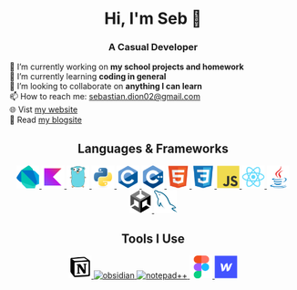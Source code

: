<h1 align="center">Hi, I'm Seb 👋</h1>
<h3 align="center">A Casual Developer</h3>

<p align="left">
  🔭 I’m currently working on <strong>my school projects and homework</strong> <br/>
  🌱 I’m currently learning <strong>coding in general</strong> <br/>
  👯 I’m looking to collaborate on <strong>anything I can learn</strong> <br/>
  📫 How to reach me: <a href="mailto:sebastian.dion02@gmail.com">sebastian.dion02@gmail.com</a> <br/>
  🌐 Vist <a href="https://web-portofolio-dion.vercel.app/" target="_blank"> my website</a> <br/>
  📖 Read  <a href="https://soft-chestnut-66c.notion.site/Seb-s-Blog-1194f82ca71e8011b36ce9efea061681" target="_blank">my blogsite</a>
</p>

<h2 align="center">Languages & Frameworks</h2>
<p align="center">
  <a href="https://dart.dev" target="_blank" rel="noreferrer">
    <img src="https://raw.githubusercontent.com/devicons/devicon/master/icons/dart/dart-original.svg" alt="dart" width="40" height="40"/>
  </a>
  <a href="https://kotlinlang.org" target="_blank" rel="noreferrer">
    <img src="https://raw.githubusercontent.com/devicons/devicon/master/icons/kotlin/kotlin-original.svg" alt="kotlin" width="40" height="40"/>
  </a>
  <a href="https://golang.org" target="_blank" rel="noreferrer">
    <img src="https://raw.githubusercontent.com/devicons/devicon/master/icons/go/go-original.svg" alt="go" width="40" height="40"/>
  </a>
  <a href="https://www.python.org" target="_blank" rel="noreferrer">
    <img src="https://raw.githubusercontent.com/devicons/devicon/master/icons/python/python-original.svg" alt="python" width="40" height="40"/>
  </a>
  <a href="https://www.cprogramming.com/" target="_blank" rel="noreferrer">
    <img src="https://raw.githubusercontent.com/devicons/devicon/master/icons/c/c-original.svg" alt="c" width="40" height="40"/>
  </a>
  <a href="https://www.w3schools.com/cpp/" target="_blank" rel="noreferrer">
    <img src="https://raw.githubusercontent.com/devicons/devicon/master/icons/cplusplus/cplusplus-original.svg" alt="cplusplus" width="40" height="40"/>
  </a>
  <a href="https://developer.mozilla.org/en-US/docs/Web/HTML" target="_blank" rel="noreferrer">
    <img src="https://raw.githubusercontent.com/devicons/devicon/master/icons/html5/html5-original.svg" alt="html" width="40" height="40"/>
  </a>
  <a href="https://developer.mozilla.org/en-US/docs/Web/CSS" target="_blank" rel="noreferrer">
    <img src="https://raw.githubusercontent.com/devicons/devicon/master/icons/css3/css3-original.svg" alt="css" width="40" height="40"/>
  </a>
  <a href="https://developer.mozilla.org/en-US/docs/Web/JavaScript" target="_blank" rel="noreferrer">
    <img src="https://raw.githubusercontent.com/devicons/devicon/master/icons/javascript/javascript-original.svg" alt="javascript" width="40" height="40"/>
  </a>
 
  <a href="https://reactjs.org" target="_blank" rel="noreferrer">
    <img src="https://raw.githubusercontent.com/devicons/devicon/master/icons/react/react-original.svg" alt="react" width="40" height="40"/>
  </a>
  <a href="https://www.java.com/" target="_blank" rel="noreferrer">
    <img src="https://raw.githubusercontent.com/devicons/devicon/master/icons/java/java-original.svg" alt="java" width="40" height="40"/>
  </a>
  <a href="https://unity.com/" target="_blank" rel="noreferrer">
    <img src="https://raw.githubusercontent.com/devicons/devicon/master/icons/unity/unity-original.svg" alt="unity" width="40" height="40"/>
  </a>
  <a href="https://www.mysql.com/" target="_blank" rel="noreferrer">
    <img src="https://raw.githubusercontent.com/devicons/devicon/master/icons/mysql/mysql-original.svg" alt="mysql" width="40" height="40"/>
  </a>
</p>

<h2 align="center">Tools I Use</h2>
<p align="center">
  <a href="https://www.notion.so/" target="_blank" rel="noreferrer">
    <img src="https://raw.githubusercontent.com/devicons/devicon/master/icons/notion/notion-original.svg" alt="notion" width="40" height="40"/>
  </a>
  <a href="https://obsidian.md/" target="_blank" rel="noreferrer">
    <img src="https://avatars.githubusercontent.com/u/65011275?s=200&v=4" alt="obsidian" width="40" height="40"/>
  </a>
  <a href="https://notepad-plus-plus.org/" target="_blank" rel="noreferrer">
    <img src="https://img.icons8.com/color/48/000000/notepad-plus-plus.png" alt="notepad++" width="40" height="40"/>
  </a>
  <a href="https://www.figma.com/" target="_blank" rel="noreferrer">
    <img src="https://raw.githubusercontent.com/devicons/devicon/master/icons/figma/figma-original.svg" alt="figma" width="40" height="40"/>
  </a>
  <a href="https://webflow.com/" target="_blank" rel="noreferrer">
    <img src="https://raw.githubusercontent.com/devicons/devicon/master/icons/webflow/webflow-original.svg" alt="webflow" width="40" height="40"/>
  </a>
</p>
